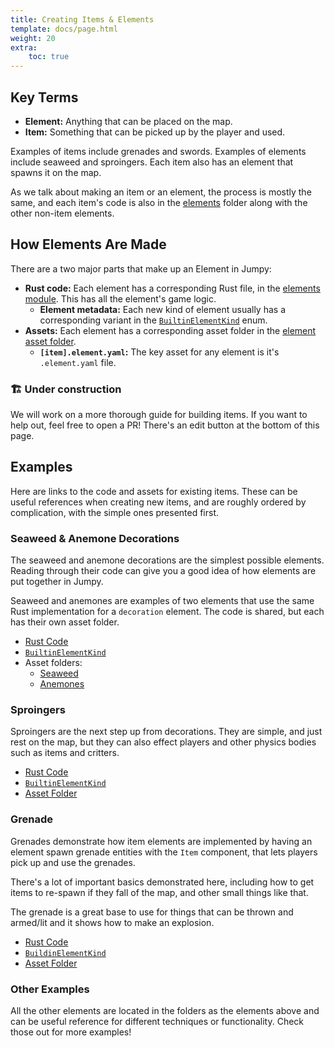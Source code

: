 ```yaml
---
title: Creating Items & Elements
template: docs/page.html
weight: 20
extra:
    toc: true
---
```


## Key Terms

- **Element:** Anything that can be placed on the map.
- **Item:** Something that can be picked up by the player and used.

Examples of items include grenades and swords. Examples of elements include seaweed and sproingers.
Each item also has an element that spawns it on the map.

As we talk about making an item or an element, the process is mostly the same, and each item's code
is also in the [elements][rust_elements] folder along with the other non-item elements.

## How Elements Are Made

There are a two major parts that make up an Element in Jumpy:

- **Rust code:** Each element has a corresponding Rust file, in the [elements
  module][rust_elements]. This has all the element's game logic.
  - **Element metadata:** Each new kind of element usually has a corresponding variant in the
    [`BuiltinElementKind`] enum.
- **Assets:** Each element has a corresponding asset folder in the [element asset
  folder][asset_elements].
  - **`[item].element.yaml`:** The key asset for any element is it's `.element.yaml` file.

[`BuiltinElementKind`]: https://github.com/fishfolk/jumpy/blob/a8399252747833f5f9d488dfcf523cdd1620a004/core/src/metadata/element.rs#L25
[rust_elements]: https://github.com/fishfolk/jumpy/tree/main/core/src/elements
[asset_elements]: https://github.com/fishfolk/jumpy/tree/main/assets/elements

### 🏗 Under construction

We will work on a more thorough guide for building items. If you want to help out, feel free to open
a PR! There's an edit button at the bottom of this page.

## Examples

Here are links to the code and assets for existing items. These can be useful references when
creating new items, and are roughly ordered by complication, with the simple ones presented first.

### Seaweed & Anemone Decorations

The seaweed and anemone decorations are the simplest possible elements. Reading through their code
can give you a good idea of how elements are put together in Jumpy.

Seaweed and anemones are examples of two elements that use the same Rust implementation for a
`decoration` element. The code is shared, but each has their own asset folder.

- [Rust Code](https://github.com/fishfolk/jumpy/blob/main/core/src/elements/decoration.rs)
- [`BuiltinElementKind`](https://github.com/fishfolk/jumpy/blob/main/core/src/metadata/element.rs#L58-L64)
- Asset folders:
  - [Seaweed](https://github.com/fishfolk/jumpy/tree/main/assets/elements/decoration/seaweed)
  - [Anemones](https://github.com/fishfolk/jumpy/tree/main/assets/elements/decoration/anemones)

### Sproingers

Sproingers are the next step up from decorations. They are simple, and just rest on the map, but
they can also effect players and other physics bodies such as items and critters.

- [Rust Code](https://github.com/fishfolk/jumpy/blob/main/core/src/elements/sproinger.rs)
- [`BuiltinElementKind`](https://github.com/fishfolk/jumpy/blob/main/core/src/metadata/element.rs#L80-L88)
- [Asset Folder](https://github.com/fishfolk/jumpy/tree/main/assets/elements/environment/sproinger)

### Grenade

Grenades demonstrate how item elements are implemented by having an element spawn grenade entities
with the `Item` component, that lets players pick up and use the grenades.

There's a lot of important basics demonstrated here, including how to get items to re-spawn if they
fall of the map, and other small things like that.

The grenade is a great base to use for things that can be thrown and armed/lit and it shows how to
make an explosion.

- [Rust Code](https://github.com/fishfolk/jumpy/blob/main/core/src/elements/grenade.rs)
- [`BuildinElementKind`](https://github.com/fishfolk/jumpy/blob/main/core/src/metadata/element.rs#L32)
- [Asset Folder](https://github.com/fishfolk/jumpy/tree/main/assets/elements/item/grenade)

### Other Examples

All the other elements are located in the folders as the elements above and can be useful reference
for different techniques or functionality. Check those out for more examples!
